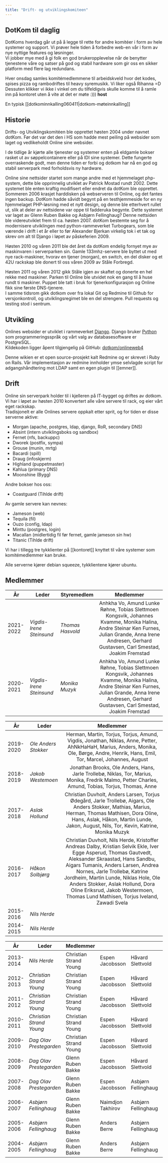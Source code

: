 ```yaml
---
title: "Drift- og utviklingskomiteen"
---
```


DotKom til daglig
-----------------

DotKoms hverdag går ut på å legge til rette for andre komitéer i form av
hele systemer og support. Vi prøver hele tiden å forbedre web-en vår i
form av nye nyttige features og løsninger.  
Vi jobber mye med å gi folk en god brukeropplevelse når de benytter
tjenestene våre og satser på god og stabil hardware som gir oss en
sikker platform med flere lag redundans.

Hver onsdag samles komitémedlemmene til arbeidskveld hvor det kodes,
spises pizza og rambodriftes til heavy syremusikk. Vi liker også Rihanna
=D  
Dessuten klikker vi ikke i vinkel om du tilfeldigvis skulle komme til å
ramle inn på kontoret uten å vite at det er møte :))) **host**

En typisk [[dotkominnkalling060411|dotkom-møteinnkalling]]

Historie
--------

Drifts- og Utviklingskomitéen ble opprettet høsten 2004 under navnet
dotKom. Før det var det den i HS som hadde mest peiling på websider som
laget og vedlikeholdt Online sine websider.

I de tidlige år kjørte alle tjenester og systemer enten på eldgamle
bokser rasket ut av søppelcontainere eller på IDI sine systemer. Dette
fungerte overraskende godt, men denne tiden er forbi og dotkom har nå en
god og stabil serverpark med forholdsvis ny hardware.

Online sine nettsider startet som mange andre med et hjemmelaget
php-system, dette ble opprinnelig utviklet av Patrick Mostad rundt 2002.
Dette systemet ble enten kraftig modifisert eller endret da dotKom ble
opprettet. Sommeren 2006 krasjet harddisken på webserveren til Online,
og det fantes ingen backup. DotKom hadde såvidt begynt på en
testhjemmeside for en ny hjemmelaget PHP-løsning med et nytt design, og
denne ble etterhvert rullet ut, slik at deler av nettsidene var oppe til
fadderuka begynte. Dette systemet var laget av Glenn Ruben Bakke og
Asbjørn Fellinghaug? Denne nettsiden ble videreutviklet frem til ca.
høsten 2007. dotKom bestemte seg for å modernisere utviklingen med
python-rammeverket Turbogears, som ble værende i drift i et år eller to
før Alexander Bjerkan virkelig tok i et tak og skrev om alt til Django i
løpet av påskeferien 2009.

Høsten 2010 og våren 2011 ble det året da dotKom endelig fornyet mye av
maskinvaren i serverparken sin. Gamle 133mhz-servere ble byttet ut med
nye rack-maskiner, hvorav en tjener (morgan), en switch, en del disker
og et 42U rackskap ble donert til oss våren 2009 av Ståle Forbregd.

Høsten 2011 og våren 2012 gikk Ståle igjen av skaftet og donerte en hel
rekke med maskiner. Parken til Online ble utvidet nok en gang til å huse
rundt ti maskiner. Puppet ble tatt i bruk for tjenerkonfigurasjon og
Online fikk sine første DNS-tjenere.  
I samme tidsrom gikk dotkom over fra lokal Git og Redmine til Github for
versjonkontroll, og utviklingsregimet ble en del strengere. Pull
requests og testing stod i sentrum.

Utvikling
---------

Onlines websider er utviklet i rammeverket [Django][]. Django bruker
[Python][] som programmeringsspråk og vårt valg av databasesoftware er
PostgreSQL.  
Kildekoden ligger åpent tilgjengelig på GitHub: [dotkom/onlineweb4](https://github.com/dotKom/onlineweb4)


Denne wikien er et open source-prosjekt kalt Redmine og er skrevet i
Ruby on Rails. Vår implementasjon av redmine innholder ymse selvlagde
script for adgangshåndtering mot LDAP samt en egen plugin til [[emner]].


Drift
-----

Online sin serverpark holder til i kjelleren på IT-bygget og driftes av
dotkom. Vi har i løpet av høsten 2010 konvertert alle våre servere til
rack, og eier vårt eget rackskap.  
Tradisjonelt er alle Onlines servere oppkalt etter sprit, og for tiden
er disse serverne aktive:

-   Morgan (apache, postgres, ldap, django, RoR, secondary DNS)
-   Absint (intern utviklingsboks og sandbox)
-   Fernet (nfs, backuppc)
-   Dworek (postfix, sympa)
-   Grouse (munin, mrtg)
-   Bacardi (spill)
-   Draug (infoskjerm)
-   Highland (puppetmaster)
-   Kahlua (primary DNS)
-   Moonshine (Bygg)

Andre bokser hos oss:

-   Coastguard (Tihlde drift)

Av gamle servere kan nevnes:

-   Jameson (web)
-   Tequila (fil)
-   Ouzo (config, ldap)
-   Minttu (postgres, login)
-   Macallan (midlertidig fil før fernet, gamle jameson sin hw)
-   Titanic (Tihlde drift)

Vi har i tillegg tre tykklienter på [[kontoret]] knyttet til våre
systemer som komitémedlemmer kan bruke.

Alle serverne kjører debian squeeze, tykklientene kjører ubuntu.

  [Django]: http://www.djangoproject.com/
  [Python]: http://python.org/

Medlemmer
---
| År | Leder | Styremedlem | Medlemmer  |
| --- | --- | ---  | :---: |
|2021-2022| *Vigdis-Irene Steinsund* | *Thomas Hasvold* | Anhkha Vo, Amund Lunke Røhne, Tobias Slettmoen Kongsvik, Johannes Kvamme, Monika Halina, Andre Steinar Ken Furnes, Julian Grande, Anna Irene Andresen, Gerhard Gustavsen, Carl Smestad, Joakim Fremstad |
|2020-2021| *Vigdis-Irene Steinsund* | *Monika Muzyk* | Anhkha Vo, Amund Lunke Røhne, Tobias Slettmoen Kongsvik, Johannes Kvamme, Monika Halina, Andre Steinar Ken Furnes, Julian Grande, Anna Irene Andresen, Gerhard Gustavsen, Carl Smestad, Joakim Fremstad |



| År | Leder | Medlemmer  |
| --- | --- | :---:  |
|2019-2020| *Ole Anders Stokker* | Herman, Martin, Torjus, Torjus, Amund, Vigdis, Jonathan, Niklas, Anne, Petter, AhNkHaHaH, Marius, Anders, Monika, Ole, Børge, Andre, Henrik, Hans, Emil, Tor, Marcel, Johannes, August |
|2018-2019| *Jakob Westemoen* |Jonathan Brooks, Ole Anders, Hans, Jarle Trollebø, Niklas, Tor, Marius, Monika, Fredrik Malmo, Petter Charles, Amund, Tobias, Torjus, Thomas, Anne |
|2017-2018| *Aslak Hollund* |Christian Duvholt, Anders Larsen, Torjus Ødegård, Jarle Trollebø, Aigars, Ole Anders Stokker, Mathias, Marius, Herman, Thomas Mathisen, Dora Oline, Hans, Aslak, Håkon, Martin Lunde, Jakon, August, Nils, Tor, Kevin, Katrine, Monika Muzyk|
|2016-2017| *Håkon Solbjørg* | Christian Duvholt, Nils Herde, Kristoffer Andreas Dalby, Kristian Selvik Ekle, Iver Egge Asperud, Thomas Gautvedt, Aleksander Skraastad, Hans Sandbu, Aigars Tumanis, Anders Larsen, Andrea Nornes, Jarle Trollebø, Katrine Jordheim, Martin Lunde, Niklas Hole, Ole Anders Stokker, Aslak Hollund, Dora Oline Eriksrud, Jakob Westermoen, Thomas Lund Mathisen, Torjus Iveland, Zawadi Svela  |
|2015-2016| *Nils Herde* | |
|2014-2015| *Nils Herde* | |


| År        | Leder                    | Medlemmer              |                   |                     |                    |                     |                  |                   |                       |                       |                   |                   |                |                       |                   |                  |                      |   |   |
|-----------|--------------------------|------------------------|-------------------|---------------------|--------------------|---------------------|------------------|-------------------|-----------------------|-----------------------|-------------------|-------------------|----------------|-----------------------|-------------------|------------------|----------------------|---|---|
| 2013-2014 | *Nils Herde*             | Christian Strand Young | Espen Jacobsson   | Håvard Slettvold    | Magnus Dysthe      | Tor Håkon Bonsaksen | Jonas Svarvaa    | Kristoffer Dalby  | Nils Herde            | Edgar Vedvik          | Thomas Gautvedt   | Iver Asperud      | Tri M. Nguyen  | Rikke Rye Holmboe     | Christian Duvholt | Nicolas A. Tonne | Aleksander Skraastad |   |   |
| 2012-2013 | *Christian Strand Young* | Christian Strand Young | Espen Jacobsson   | Håvard Slettvold    | Magnus Dysthe      | Tor Håkon Bonsaksen | Jonas Svarvaa    | Kristoffer Dalby  | Nils Herde            | Edgar Vedvik          | Thomas Gautvedt   | Iver Asperud      | Sigurd Fosseng | Torkil Rein Gustavsen | Michael Johansen  |                  |                      |   |   |
| 2011-2012 | *Christian Strand Young* | Christian Strand Young | Espen Jacobsson   | Håvard Slettvold    | Magnus Dysthe      | Tor Håkon Bonsaksen | Jonas Svarvaa    | Hanne Gunby       | Dag Olav Prestegarden | Roy Sindre Norangshol | Jon Terje Kalvatn | Håvard Kindem     | Sigurd Fosseng | Torkil Rein Gustavsen | Helle Grimnes     |                  |                      |   |   |
| 2010-2011 | *Christian Strand Young* | Christian Strand Young | Espen Jacobsson   | Håvard Slettvold    | Lorents Gravås     |                     |                  | Hanne Gunby       | Dag Olav Prestegarden | Roy Sindre Norangshol | Jon Terje Kalvatn |                   | Sigurd Fosseng |                       |                   |                  |                      |   |   |
| 2009-2010 | *Dag Olav Prestegarden*  | Christian Strand Young | Espen Jacobsson   | Håvard Slettvold    | Lorents Gravås     | Magnus Romnes       | Martin Syvertsen |                   | Dag Olav Prestegarden | Roy Sindre Norangshol | Jon Terje Kalvatn |                   |                |                       |                   |                  |                      |   |   |
| 2008-2009 | *Dag Olav Prestegarden*  | Glenn Ruben Bakke      | Espen Jacobsson   | Håvard Slettvold    | Lorents Gravås     | Magnus Romnes       | Martin Syvertsen | Alexander Bjerkan | Dag Olav Prestegarden | Anders Brujordet      | Jon Terje Kalvatn | Aleksander Grande |                |                       |                   |                  |                      |   |   |
| 2007-2008 | *Dag Olav Prestegarden*  | Glenn Ruben Bakke      | Espen Jacobsson   | Asbjørn Fellinghaug | Rune Vikestad      | Magnus Romnes       | Martin Syvertsen | Alexander Bjerkan | Dag Olav Prestegarden | Anders Brujordet      | Jon Terje Kalvatn | Aleksander Grande |                |                       |                   |                  |                      |   |   |
| 2006-2007 | *Asbjørn Fellinghaug*    | Glenn Ruben Bakke      | Naimdjon Takhirov | Asbjørn Fellinghaug | Martin Rødvand     | Magnus Romnes       | Martin Syvertsen | Håvard Sørbø      | Dag Olav Prestegarden |                       |                   | Aleksander Grande |                |                       |                   |                  |                      |   |   |
| 2005-2006 | *Asbjørn Fellinghaug*    | Glenn Ruben Bakke      | Anders Berre      | Asbjørn Fellinghaug | Bjørn Christiansen | Magnus Romnes       |                  |                   |                       |                       |                   |                   |                |                       |                   |                  |                      |   |   |
| 2004-2005 | *Asbjørn Fellinghaug*    | Glenn Ruben Bakke      | Anders Berre      | Asbjørn Fellinghaug | Bjørn Christiansen | Magnus Romnes       |                  |                   |                       |                       |                   |                   |                |                       |                   |                  |                      |   |   |